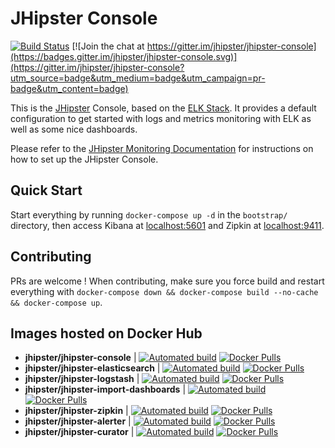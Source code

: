 # JHipster Console

[![Build Status][travis-image]][travis-url]
[![Join the chat at https://gitter.im/jhipster/jhipster-console](https://badges.gitter.im/jhipster/jhipster-console.svg)](https://gitter.im/jhipster/jhipster-console?utm_source=badge&utm_medium=badge&utm_campaign=pr-badge&utm_content=badge)

This is the [JHipster](http://jhipster.github.io/) Console, based on the [ELK Stack](https://www.elastic.co/products). It provides a default configuration to get started with logs and metrics monitoring with ELK as well as some nice dashboards.

Please refer to the [JHipster Monitoring Documentation](http://jhipster.github.io/monitoring) for instructions on how to set up the JHipster Console.

[travis-image]: https://travis-ci.org/jhipster/jhipster-console.svg?branch=master
[travis-url]: https://travis-ci.org/jhipster/jhipster-console

## Quick Start

Start everything by running `docker-compose up -d` in the `bootstrap/` directory, then access Kibana at [localhost:5601](http://localhost:5601) and Zipkin at [localhost:9411](http://localhost:9411).

## Contributing

PRs are welcome ! When contributing, make sure you force build and restart everything with `docker-compose down && docker-compose build --no-cache && docker-compose up`.

## Images hosted on Docker Hub

- **jhipster/jhipster-console** | [![Automated build](https://img.shields.io/docker/automated/jhipster/jhipster-console.svg)](https://hub.docker.com/r/jhipster/jhipster-console/) [![Docker Pulls](https://img.shields.io/docker/pulls/jhipster/jhipster-console.svg)](https://hub.docker.com/v2/repositories/jhipster/jhipster-console/)
- **jhipster/jhipster-elasticsearch** | [![Automated build](https://img.shields.io/docker/automated/jhipster/jhipster-elasticsearch.svg)](https://hub.docker.com/r/jhipster/jhipster-elasticsearch/) [![Docker Pulls](https://img.shields.io/docker/pulls/jhipster/jhipster-elasticsearch.svg)](https://hub.docker.com/v2/repositories/jhipster/jhipster-elasticsearch/)
- **jhipster/jhipster-logstash** | [![Automated build](https://img.shields.io/docker/automated/jhipster/jhipster-logstash.svg)](https://hub.docker.com/r/jhipster/jhipster-logstash/) [![Docker Pulls](https://img.shields.io/docker/pulls/jhipster/jhipster-logstash.svg)](https://hub.docker.com/v2/repositories/jhipster/jhipster-logstash/)
- **jhipster/jhipster-import-dashboards** | [![Automated build](https://img.shields.io/docker/automated/jhipster/jhipster-import-dashboards.svg)](https://hub.docker.com/r/jhipster/jhipster-import-dashboards/) [![Docker Pulls](https://img.shields.io/docker/pulls/jhipster/jhipster-import-dashboards.svg)](https://hub.docker.com/v2/repositories/jhipster/jhipster-import-dashboards/)
- **jhipster/jhipster-zipkin** | [![Automated build](https://img.shields.io/docker/automated/jhipster/jhipster-zipkin.svg)](https://hub.docker.com/r/jhipster/jhipster-zipkin/) [![Docker Pulls](https://img.shields.io/docker/pulls/jhipster/jhipster-zipkin.svg)](https://hub.docker.com/v2/repositories/jhipster/jhipster-zipkin/)
- **jhipster/jhipster-alerter** | [![Automated build](https://img.shields.io/docker/automated/jhipster/jhipster-alerter.svg)](https://hub.docker.com/r/jhipster/jhipster-alerter/) [![Docker Pulls](https://img.shields.io/docker/pulls/jhipster/jhipster-alerter.svg)](https://hub.docker.com/v2/repositories/jhipster/jhipster-alerter/)
- **jhipster/jhipster-curator** | [![Automated build](https://img.shields.io/docker/automated/jhipster/jhipster-curator.svg)](https://hub.docker.com/r/jhipster/jhipster-curator/) [![Docker Pulls](https://img.shields.io/docker/pulls/jhipster/jhipster-curator.svg)](https://hub.docker.com/v2/repositories/jhipster/jhipster-curator/)
